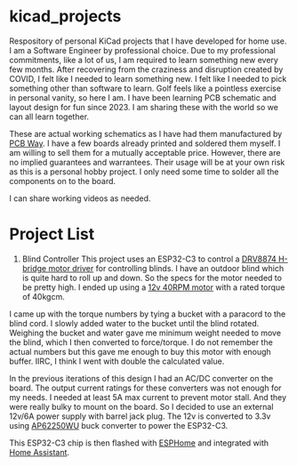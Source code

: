 # kicad_projects
Respository of personal KiCad projects that I have developed for home use. I am a Software Engineer by professional choice. Due to my professional commitments, like a lot of us, I am required to learn something new every few months. After recovering from the craziness and disruption created by COVID, I felt like I needed to learn something new. I felt like I needed to pick something other than software to learn. Golf feels like a pointless exercise in personal vanity, so here I am. I have been learning PCB schematic and layout design for fun since 2023.  I am sharing these with the world so we can all learn together.

These are actual working schematics as I have had them manufactured by [PCB Way](https://www.pcbway.com/). I have a few boards already printed and soldered them myself. I am willing to sell them for a mutually acceptable price. However, there are no implied guarantees and warrantees. Their usage will be at your own risk as this is a personal hobby project. I only need some time to solder all the components on to the board.

I can share working videos as needed.

# Project List

1. Blind Controller
This project uses an ESP32-C3 to control a [DRV8874 H-bridge motor driver](https://www.ti.com/product/DRV8874) for controlling blinds. I have an outdoor blind which is quite hard to roll up and down. So the specs for the motor needed to be pretty high. I ended up using a [12v 40RPM motor](https://a.co/d/eGuKaqe) with a rated torque of 40kgcm.

I came up with the torque numbers by tying a bucket with a paracord to the blind cord. I slowly added water to the bucket until the blind rotated. Weighing the bucket and water gave me minimum weight needed to move the blind, which I then converted to force/torque. I do not remember the actual numbers but this gave me enough to buy this motor with enough buffer. IIRC, I think I went with double the calculated value.

In the previous iterations of this design I had an AC/DC converter on the board. The output current ratings for these converters was not enough for my needs. I needed at least 5A max current to prevent motor stall. And they were really bulky to mount on the board. So I decided to use an external 12v/6A power supply with barrel jack plug. The 12v is converted to 3.3v using [AP62250WU](https://www.diodes.com/assets/Datasheets/AP62250.pdf) buck converter to power the ESP32-C3.

This ESP32-C3 chip is then flashed with [ESPHome](https://esphome.io/) and integrated with [Home Assistant](https://www.home-assistant.io/).

